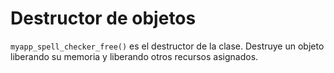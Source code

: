 # Destructor de objetos

`myapp_spell_checker_free()` es el destructor de la clase. Destruye un objeto liberando su memoria y liberando otros recursos asignados.